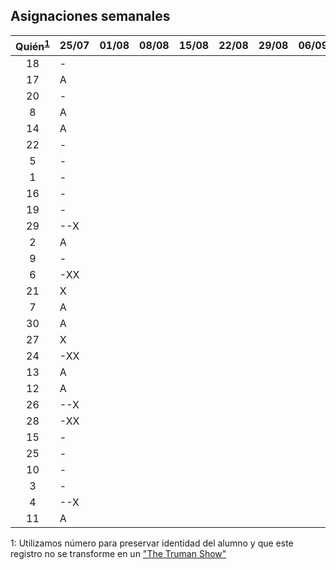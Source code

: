 ## Asignaciones semanales

| Quién<sup>[1](#who)</sup>| 25/07 | 01/08 | 08/08 | 15/08 | 22/08 | 29/08 | 06/09 | 13/09 | 20/09 | 27/09 | 03/10 | 10/10 |
| :----------------------: | ----- | ----- | ----- | ----- | ----- | ----- | ----- | ----- | ----- | ----- | ----- | ----- |
| 18                       |  -    |       |       |       |       |       |       |       |       |       |       |       |
| 17                       |  A    |       |       |       |       |       |       |       |       |       |       |       |
| 20                       |  -    |       |       |       |       |       |       |       |       |       |       |       |
| 8                        |  A    |       |       |       |       |       |       |       |       |       |       |       |
| 14                       |  A    |       |       |       |       |       |       |       |       |       |       |       |
| 22                       |  -    |       |       |       |       |       |       |       |       |       |       |       |
| 5                        |  -    |       |       |       |       |       |       |       |       |       |       |       |
| 1                        |  -    |       |       |       |       |       |       |       |       |       |       |       |
| 16                       |  -    |       |       |       |       |       |       |       |       |       |       |       |
| 19                       |  -    |       |       |       |       |       |       |       |       |       |       |       |
| 29                       |  --X  |       |       |       |       |       |       |       |       |       |       |       |
| 2                        |  A    |       |       |       |       |       |       |       |       |       |       |       |
| 9                        |  -    |       |       |       |       |       |       |       |       |       |       |       |
| 6                        |  -XX  |       |       |       |       |       |       |       |       |       |       |       |
| 21                       |   X   |       |       |       |       |       |       |       |       |       |       |       |
| 7                        |   A   |       |       |       |       |       |       |       |       |       |       |       |
| 30                       |   A   |       |       |       |       |       |       |       |       |       |       |       |
| 27                       |   X   |       |       |       |       |       |       |       |       |       |       |       |
| 24                       |  -XX  |       |       |       |       |       |       |       |       |       |       |       |
| 13                       |   A   |       |       |       |       |       |       |       |       |       |       |       |
| 12                       |   A   |       |       |       |       |       |       |       |       |       |       |       |
| 26                       |  --X  |       |       |       |       |       |       |       |       |       |       |       |
| 28                       |  -XX  |       |       |       |       |       |       |       |       |       |       |       |
| 15                       |   -   |       |       |       |       |       |       |       |       |       |       |       |
| 25                       |   -   |       |       |       |       |       |       |       |       |       |       |       |
| 10                       |   -   |       |       |       |       |       |       |       |       |       |       |       |
| 3                        |   -   |       |       |       |       |       |       |       |       |       |       |       |
| 4                        | --X   |       |       |       |       |       |       |       |       |       |       |       |
| 11                       |   A   |       |       |       |       |       |       |       |       |       |       |       |

<a name="who">1</a>: Utilizamos número para preservar identidad del alumno y que este registro no se transforme en un ["The Truman Show"](http://www.imdb.com/title/tt0120382/)
